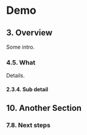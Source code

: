 # Demo

## 3. Overview
Some intro.

### 4.5. What
Details.

#### 2.3.4. Sub detail

## 10. Another Section

### 7.8. Next steps

